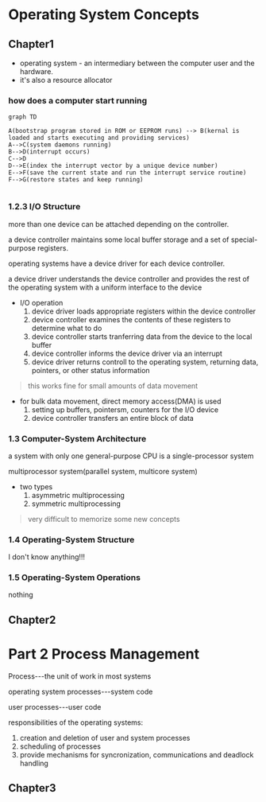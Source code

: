 # Operating System Concepts

## Chapter1

* operating system - an intermediary between the computer user and the hardware. 
* it's also a resource allocator

### how does a computer start running

```mermaid
graph TD

A(bootstrap program stored in ROM or EEPROM runs) --> B(kernal is loaded and starts executing and providing services)
A-->C(system daemons running)
B-->D(interrupt occurs)
C-->D
D-->E(index the interrupt vector by a unique device number)
E-->F(save the current state and run the interrupt service routine)
F-->G(restore states and keep running)


```

### 1.2.3 I/O Structure

more than one device can be attached depending on the controller.

a device controller maintains some local buffer storage and a set of special-purpose registers.

operating systems have a device driver for each device controller.

a device driver understands the device controller and provides the rest of the operating system with a uniform interface to the device

*   I/O operation
    1.  device driver loads appropriate registers within the device controller
    2.  device controller examines the contents of these registers to determine what to do
    3.  device controller starts tranferring data from the device to the local buffer
    4.  device controller informs the device driver via an interrupt
    5.  device driver returns controll to the operating system, returning data, pointers, or other status information

>   this works fine for small amounts of data movement

*   for bulk data movement, direct memory access(DMA) is used
    1.  setting up buffers, pointersm, counters for the I/O device
    2.  device controller transfers an entire block of data

### 1.3 Computer-System Architecture

a system with only one general-purpose CPU is a single-processor system

multiprocessor system(parallel system, multicore system)

*   two types
    1.  asymmetric multiprocessing
    2.  symmetric multiprocessing

>   very difficult to memorize some new concepts

### 1.4 Operating-System Structure

I don't know anything!!!

### 1.5 Operating-System Operations

nothing

##  Chapter2

# Part 2 Process Management

Process---the unit of work in most systems

operating system processes---system code

user processes---user code

responsibilities of the operating systems:

1.  creation and deletion of user and system processes
2.  scheduling of processes
3.  provide mechanisms for syncronization, communications and deadlock handling

## Chapter3






